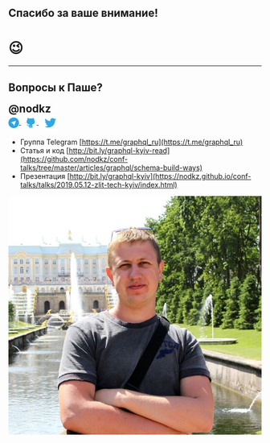 
## Спасибо за ваше внимание!

# 😉

-----

## Вопросы к Паше?

<div style="font-size: 1.5em; font-weight: bold">@nodkz</div>

<div>
  <a href="https://t.me/nodkz" target="_blank">
    <img src="../assets/logo/telegram.png" style="height: 1.5em; border: none; background: none; box-shadow: none; vertical-align: middle;" class="plain" />
  </a>
  &nbsp;
  <a href="https://github.com/nodkz" target="_blank">
    <img src="../assets/logo/github.png" style="height: 1.7em; border: none; background: none; box-shadow: none; vertical-align: middle;" class="plain" />
  </a>
  &nbsp;
  <a href="https://twitter.com/nodkz" target="_blank">
    <img src="../assets/logo/twitter.png" style="height: 2.2em; border: none; background: none; box-shadow: none; vertical-align: middle;" />
  </a>
</div>

- Группа Telegram [https://t.me/graphql_ru](https://t.me/graphql_ru)
- Cтатья и код [http://bit.ly/graphql-kyiv-read](https://github.com/nodkz/conf-talks/tree/master/articles/graphql/schema-build-ways)
- Презентация [http://bit.ly/graphql-kyiv](https://nodkz.github.io/conf-talks/talks/2019.05.12-zlit-tech-kyiv/index.html)

![Photo](../assets/nodkz-photo.jpg) <!-- .element: style="max-width: 400px; border: none" -->